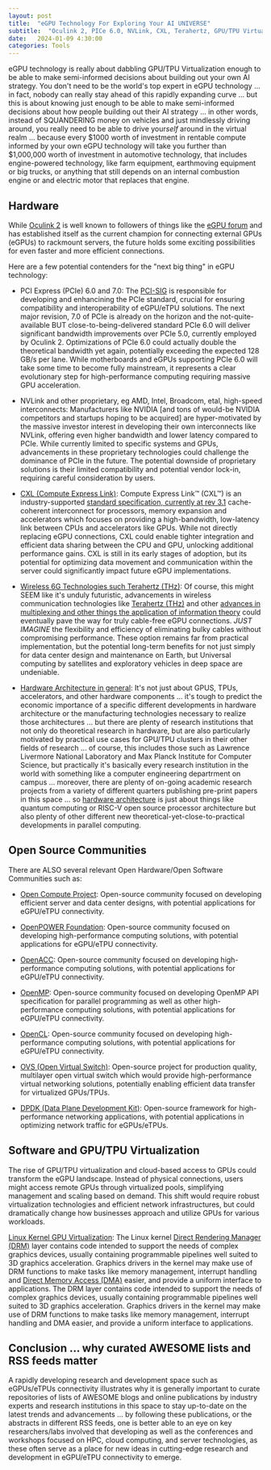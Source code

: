 ```yaml
---
layout: post
title:  "eGPU Technology For Exploring Your AI UNIVERSE"
subtitle:  "Oculink 2, PICe 6.0, NVLink, CXL, Terahertz, GPU/TPU Virtualization and MUCH, MUCH, MUCH More!"
date:   2024-01-09 4:30:00
categories: Tools
---
```



eGPU technology is really about dabbling GPU/TPU Virtualization enough to be able to make semi-informed decisions about building out your own AI strategy. You don't need to be the world's top expert in eGPU technology ... in fact, nobody can really stay ahead of this rapidly expanding curve ... but this is about knowing just enough to be able to make semi-informed decisions about how people building out their AI strategy ... in other words, instead of SQUANDERING money on vehicles and just mindlessly driving around, you really need to be able to drive your*self* around in the virtual realm ... because every $1000 worth of investment in rentable compute informed by your own eGPU technology will take you further than $1,000,000 worth of investment in automotive technology, that includes engine-powered technology, like farm equipment, earthmoving equipment or big trucks, or anything that still depends on an internal combustion engine or and electric motor that replaces that engine.

## Hardware 

While [Oculink 2](https://www.howtogeek.com/what-is-oculink/) is well known to followers of things like the [eGPU forum](https://egpu.io/) and has established itself as the current champion for connecting external GPUs (eGPUs) to rackmount servers, the future holds some exciting possibilities for even faster and more efficient connections. 

Here are a few potential contenders for the "next big thing" in eGPU technology:

* PCI Express (PCIe) 6.0 and 7.0: The [PCI-SIG](https://pcisig.com/) is responsible for developing and enhancining the PCIe standard, crucial for ensuring compatibility and interoperability of eGPU/eTPU solutions. The next major revision, 7.0 of PCIe is already on the horizon and the not-quite-available BUT close-to-being-delivered standard PCIe 6.0 will deliver significant bandwidth improvements over PCIe 5.0, currently employed by Oculink 2. Optimizations of PCIe 6.0 could actually double the theoretical bandwidth yet again, potentially exceeding the expected 128 GB/s per lane. While motherboards and eGPUs supporting PCIe 6.0 will take some time to become fully mainstream, it represents a clear evolutionary step for high-performance computing requiring massive GPU acceleration.

* NVLink and other proprietary, eg AMD, Intel, Broadcom, etal, high-speed interconnects: Manufacturers like NVIDIA [and tons of would-be NVIDIA competitors and startups hoping to be acquired] are hyper-motivated by the massive investor interest in developing their own interconnects like NVLink, offering even higher bandwidth and lower latency compared to PCIe. While currently limited to specific systems and GPUs, advancements in these proprietary technologies could challenge the dominance of PCIe in the future. The potential downside of proprietary solutions is their limited compatibility and potential vendor lock-in, requiring careful consideration by users.

* [CXL (Compute Express Link)](https://www.computeexpresslink.org/): Compute Express Link™ (CXL™) is an industry-supported [standard specification, currently at rev 3.1](https://www.computeexpresslink.org/_files/ugd/0c1418_129f28a1687445098e8851a3a8b3a5ea.pdf) cache-coherent interconnect for processors, memory expansion and accelerators which focuses on providing a high-bandwidth, low-latency link between CPUs and accelerators like GPUs. While not directly replacing eGPU connections, CXL could enable tighter integration and efficient data sharing between the CPU and GPU, unlocking additional performance gains. CXL is still in its early stages of adoption, but its potential for optimizing data movement and communication within the server could significantly impact future eGPU implementations.

* [Wireless 6G Technologies such Terahertz (THz)](https://www.connectedpapers.com/main/423352ee662bca36db73db0f59f6b9cada4fafc1/Seven-Defining-Features-of-Terahertz-(THz)-Wireless-Systems%3A-A-Fellowship-of-Communication-and-Sensing/graph): Of course, this might SEEM like it's unduly futuristic, advancements in wireless communication technologies like [Terahertz (THz)](https://arxiv.org/abs/2102.07668) and other [advances in multiplexing and other things the application of information theory](https://arxiv.org/list/cs.IT/23) could eventually pave the way for truly cable-free eGPU connections. *JUST IMAGINE* the flexibility and efficiency of eliminating bulky cables without compromising performance. These option remains far from practical implementation, but the potential long-term benefits for not just simply for data center design and maintenance on Earth, but Universal computing by satellites and exploratory vehicles in deep space are undeniable.

* [Hardware Architecture in general](https://arxiv.org/list/cs.AR/23): It's not just about GPUS, TPUs, accelerators, and other hardware components ... it's tough to predict the economic importance of a specific different developments in hardware architecture or the manufacturing technologies necessary to realize those architectures ... but there are plenty of research institutions that not only do theoretical research in hardware, but are also particularly motivated by practical use cases for GPU/TPU clusters in their other fields of research ... of course, this includes those such as Lawrence Livermore National Laboratory and Max Planck Institute for Computer Science, but practically it's basically every research institution in the world with something like a computer engineering departrment on campus ... moreover, there are plenty of on-going academic research projects from a variety of different quarters publishing pre-print papers in this space ... so [hardware architecture](https://arxiv.org/list/cs.AR/23) is just about things like quantum computing or RISC-V open source processor architecture but also plenty of other different new theoretical-yet-close-to-practical developments in parallel computing.

## Open Source Communities

There are ALSO several relevant Open Hardware/Open Software Communities such as:

* [Open Compute Project](https://www.opencompute.org/): Open-source community focused on developing efficient server and data center designs, with potential applications for eGPU/eTPU connectivity.

* [OpenPOWER Foundation](https://openpowerfoundation.org/): Open-source community focused on developing high-performance computing solutions, with potential applications for eGPU/eTPU connectivity.

* [OpenACC](https://www.openacc.org/): Open-source community focused on developing high-performance computing solutions, with potential applications for eGPU/eTPU connectivity.

* [OpenMP](https://www.openmp.org/): Open-source community focused on developing OpenMP API specification for parallel programming as well as other high-performance computing solutions, with potential applications for eGPU/eTPU connectivity.

* [OpenCL](https://www.khronos.org/opencl/): Open-source community focused on developing high-performance computing solutions, with potential applications for eGPU/eTPU connectivity.

* [OVS (Open Virtual Switch)](https://www.openvswitch.org/): Open-source project for production quality, multilayer open virtual switch which would provide high-performance virtual networking solutions, potentially enabling efficient data transfer for virtualized GPUs/TPUs.

* [DPDK (Data Plane Development Kit)](https://www.dpdk.org/): Open-source framework for high-performance networking applications, with potential applications in optimizing network traffic for eGPUs/eTPUs.

## Software and GPU/TPU Virtualization

The rise of GPU/TPU virtualization and cloud-based access to GPUs could transform the eGPU landscape. Instead of physical connections, users might access remote GPUs through virtualized pools, simplifying management and scaling based on demand. This shift would require robust virtualization technologies and efficient network infrastructures, but could dramatically change how businesses approach and utilize GPUs for various workloads.

[Linux Kernel GPU Virtualization](https://www.kernel.org/doc/html/latest/gpu/): The Linux kernel [Direct Rendering Manager (DRM)](https://en.wikipedia.org/wiki/Direct_Rendering_Manager) layer contains code intended to support the needs of complex graphics devices, usually containing programmable pipelines well suited to 3D graphics acceleration. Graphics drivers in the kernel may make use of DRM functions to make tasks like memory management, interrupt handling and [Direct Memory Access (DMA)](https://en.wikipedia.org/wiki/Direct_memory_access) easier, and provide a uniform interface to applications. The DRM layer contains code intended to support the needs of complex graphics devices, usually containing programmable pipelines well suited to 3D graphics acceleration. Graphics drivers in the kernel may make use of DRM functions to make tasks like memory management, interrupt handling and DMA easier, and provide a uniform interface to applications.

## Conclusion ... why curated AWESOME lists and RSS feeds matter

A rapidly developing research and development space such as eGPUs/eTPUs connectivity illustrates why it is generally important to curate repositories of lists of AWESOME blogs and online publications by industry experts and research institutions in this space to stay up-to-date on the latest trends and advancements ... by following these publications, or the abstracts in different RSS feeds, one is better able to an eye on key researchers/labs involved that developing as well as the conferences and workshops focused on HPC, cloud computing, and server technologies, as these often serve as a place for new ideas in cutting-edge research and development in eGPU/eTPU connectivity to emerge.



